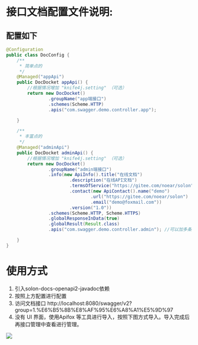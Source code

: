 # 接口文档配置文件说明:

## 配置如下
```java
@Configuration
public class DocConfig {
    /**
     * 简单点的
     */
    @Managed("appApi")
    public DocDocket appApi() {
        //根据情况增加 "knife4j.setting" （可选）
        return new DocDocket()
                .groupName("app端接口")
                .schemes(Scheme.HTTP)
                .apis("com.swagger.demo.controller.app");

    }

    /**
     * 丰富点的
     */
    @Managed("adminApi")
    public DocDocket adminApi() {
        //根据情况增加 "knife4j.setting" （可选）
        return new DocDocket()
                .groupName("admin端接口")
                .info(new ApiInfo().title("在线文档")
                        .description("在线API文档")
                        .termsOfService("https://gitee.com/noear/solon")
                        .contact(new ApiContact().name("demo")
                                .url("https://gitee.com/noear/solon")
                                .email("demo@foxmail.com"))
                        .version("1.0"))
                .schemes(Scheme.HTTP, Scheme.HTTPS)
                .globalResponseInData(true)
                .globalResult(Result.class)
                .apis("com.swagger.demo.controller.admin"); //可以加多条，以包名为单位

    }
}
```

# 使用方式
1. 引入solon-docs-openapi2-javadoc依赖
2. 按照上方配置进行配置
3. 访问文档接口 http://localhost:8080/swagger/v2?group=1.%E6%B5%8B%E8%AF%95%E6%A8%A1%E5%9D%97
4. 没有 UI 界面，使用Apifox 等工具进行导入，按照下图方式导入。导入完成后再接口管理中查看进行管理。

<img src="option.png">